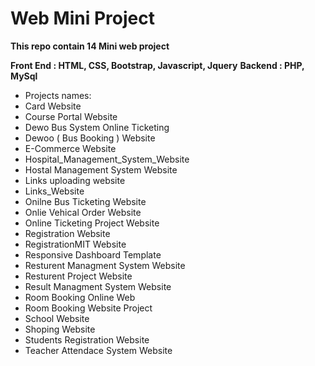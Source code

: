 # Web Mini Project 

**This repo contain 14 Mini web project**

**Front End : HTML, CSS, Bootstrap, Javascript, Jquery**
**Backend : PHP, MySql**

- Projects names:
- Card Website
- Course Portal Website
- Dewo Bus System Online Ticketing
- Dewoo ( Bus Booking ) Website
- E-Commerce Website
- Hospital_Management_System_Website
- Hostal Management System Website
- Links uploading website
- Links_Website
- Onilne Bus Ticketing Website
- Onlie Vehical Order Website
- Online Ticketing Project Website
- Registration Website
- RegistrationMIT Website
- Responsive Dashboard Template
- Resturent Managment System Website
- Resturent Project Website
- Result Managment System Website
- Room Booking Online Web
- Room Booking Website Project
- School Website
- Shoping Website
- Students Registration Website
- Teacher Attendace System Website

